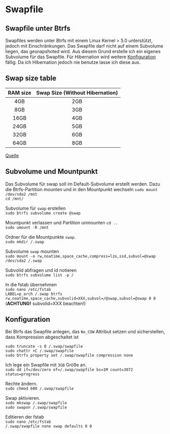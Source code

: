 # Swapfile

## Swapfile unter Btrfs

Swapfiles werden unter Btrfs mit einem Linux Kernel > 5.0 unterstützt, jedoch mit Einschränkungen. Das Swapfile darf nicht auf einem Subvolume liegen, das gesnapshoted wird. Aus diesem Grund erstelle ich ein eigenes Subvolume für das Swapfile. Für Hibernation wird weitere [Konfiguration](https://wiki.archlinux.org/index.php/Power_management/Suspend_and_hibernate#Hibernation_into_swap_file_on_Btrfs) fällig. Da ich Hibernation jedoch nie benutze lasse ich diese aus.

## Swap size table

|RAM size|Swap Size (Without Hibernation)|
|:---:|:---:|
|4GB|2GB|
|8GB|3GB|
|16GB|4GB|
|24GB|5GB|
|32GB|6GB|
|64GB|8GB|

[Quelle](https://itsfoss.com/swap-size/)

## Subvolume und Mountpunkt

Das Subvolume für swap soll im Default-Subvolume erstellt werden. Dazu die Btrfs-Partition mounten und in den Mountpunkt wechseln
```sudo mount /dev/sda2 /mnt```  
```cd /mnt/```  

Subvolume für ```swap``` erstellen  
```sudo btrfs subvolume create @swap```  

Mountpunkt verlassen und Partition unmounten
```cd ..```  
```sudo umount -R /mnt```  

Ordner für die Mountpunkte ```swap```.  
```sudo mkdir /.swap```

Subvolume ```swap``` mounten  
```sudo mount -o rw,noatime,space_cache,compress=lzo,ssd,subvol=@swap /dev/sda2 /.swap```

Subvolid abfragen und id notieren  
```sudo btrfs subvolume list -p /```  

In die fstab übernehmen  
```sudo nano /etc/fstab```  
```LABEL=p_arch /.swap btrfs rw,noatime,space_cache,subvolid=XXX,subvol=/@swap,subvol=@swap 0 0```  
(**ACHTUNG!** subvolid=XXX beachten!)

## Konfiguration

Bei Btrfs das Swapfile anlegen, das ```No_COW``` Attribut setzen und sicherstellen, dass Kompression abgeschaltet ist  

```sudo truncate -s 0 /.swap/swapfile```  
```sudo chattr +C /.swap/swapfile```  
```sudo btrfs property set /.swap/swapfile compression none```  

Ich lege ein Swapfile mit ```3GB``` Größe an.  
```sudo dd if=/dev/zero of=/.swap/swapfile bs=1M count=3072 status=progress```  

Rechte ändern.  
```sudo chmod 600 /.swap/swapfile```  

Swap aktivieren.  
```sudo mkswap /.swap/swapfile```  
```sudo swapon /.swap/swapfile```

Editieren der fstab  
```sudo nano /etc/fstab```  
```/.swap/swapfile none swap defaults 0 0```
